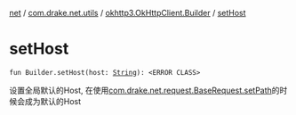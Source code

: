 [net](../../index.md) / [com.drake.net.utils](../index.md) / [okhttp3.OkHttpClient.Builder](index.md) / [setHost](./set-host.md)

# setHost

`fun Builder.setHost(host: `[`String`](https://kotlinlang.org/api/latest/jvm/stdlib/kotlin/-string/index.html)`): <ERROR CLASS>`

设置全局默认的Host, 在使用[com.drake.net.request.BaseRequest.setPath](../../com.drake.net.request/-base-request/set-path.md)的时候会成为默认的Host

